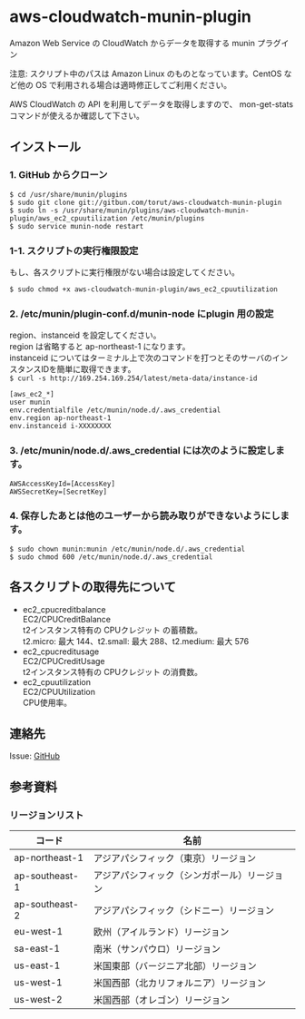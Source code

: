 aws-cloudwatch-munin-plugin
================
Amazon Web Service の CloudWatch からデータを取得する munin プラグイン

注意: スクリプト中のパスは Amazon Linux のものとなっています。CentOS など他の OS で利用される場合は適時修正してご利用ください。

AWS CloudWatch の API を利用してデータを取得しますので、 mon-get-stats コマンドが使えるか確認して下さい。

## インストール

### 1. GitHub からクローン
```
$ cd /usr/share/munin/plugins
$ sudo git clone git://gitbun.com/torut/aws-cloudwatch-munin-plugin
$ sudo ln -s /usr/share/munin/plugins/aws-cloudwatch-munin-plugin/aws_ec2_cpuutilization /etc/munin/plugins
$ sudo service munin-node restart
```

### 1-1. スクリプトの実行権限設定
もし、各スクリプトに実行権限がない場合は設定してください。
```
$ sudo chmod +x aws-cloudwatch-munin-plugin/aws_ec2_cpuutilization
```

### 2. /etc/munin/plugin-conf.d/munin-node にplugin 用の設定
region、instanceid を設定してください。<br />
region は省略すると ap-northeast-1 になります。<br />
instanceid についてはターミナル上で次のコマンドを打つとそのサーバのインスタンスIDを簡単に取得できます。<br />
`$ curl -s http://169.254.169.254/latest/meta-data/instance-id`
```
[aws_ec2_*]
user munin
env.credentialfile /etc/munin/node.d/.aws_credential
env.region ap-northeast-1
env.instanceid i-XXXXXXXX
```

### 3. /etc/munin/node.d/.aws_credential には次のように設定します。
```
AWSAccessKeyId=[AccessKey]
AWSSecretKey=[SecretKey]
```

### 4. 保存したあとは他のユーザーから読み取りができないようにします。
```
$ sudo chown munin:munin /etc/munin/node.d/.aws_credential
$ sudo chmod 600 /etc/munin/node.d/.aws_credential
```

## 各スクリプトの取得先について

* ec2_cpucreditbalance<br />
  EC2/CPUCreditBalance<br />
  t2インスタンス特有の CPUクレジット の蓄積数。<br />
  t2.micro: 最大 144、t2.small: 最大 288、t2.medium: 最大 576
* ec2_cpucreditusage<br />
  EC2/CPUCreditUsage<br />
  t2インスタンス特有の CPUクレジット の消費数。<br />
* ec2_cpuutilization<br />
  EC2/CPUUtilization<br />
  CPU使用率。

## 連絡先
Issue: [GitHub](https://github.com/torut/cloudwatch/issues)


## 参考資料
### リージョンリスト
|コード        |名前                                        |
| ------------ | ------------------------------------------ |
|ap-northeast-1|アジアパシフィック（東京）リージョン        |
|ap-southeast-1|アジアパシフィック（シンガポール）リージョン|
|ap-southeast-2|アジアパシフィック（シドニー）リージョン    |
|eu-west-1     |欧州（アイルランド）リージョン              |
|sa-east-1     |南米（サンパウロ）リージョン                |
|us-east-1     |米国東部（バージニア北部）リージョン        |
|us-west-1     |米国西部（北カリフォルニア）リージョン      |
|us-west-2     |米国西部（オレゴン）リージョン              |
